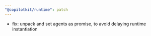 ```yaml
---
"@copilotkit/runtime": patch
---
```


- fix: unpack and set agents as promise, to avoid delaying runtime instantiation
